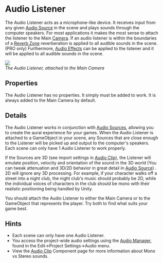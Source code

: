 Audio Listener
==============


The <span class=keyword>Audio Listener</span> acts as a microphone-like device. It receives input from any given [Audio Source](class-AudioSource.md) in the scene and plays sounds through the computer speakers. For most applications it makes the most sense to attach the listener to the Main [Camera](class-Camera.md). If an audio listener is within the boundaries of a [Reverb Zone](class-AudioReverbZone.md) reverberation is applied to all audible sounds in the scene. (PRO only) Furthermore, [Audio Effects](class-AudioEffect.md) can be applied to the listener and it will be applied to all audible sounds in the scene.   


![](http://docwiki.hq.unity3d.com/uploads/Main/audio_listener_inspector.png)  
_The Audio Listener, attached to the Main Camera_


Properties
----------


The Audio Listener has no properties.  It simply must be added to work.  It is always added to the Main Camera by default.


Details
-------


The Audio Listener works in conjunction with [Audio Sources](class-AudioSource.md), allowing you to create the aural experience for your games.  When the Audio Listener is attached to a <span class=keyword>GameObject</span> in your scene, any Sources that are close enough to the Listener will be picked up and output to the computer's speakers.  Each scene can only have 1 Audio Listener to work properly.

If the Sources are 3D (see import settings in [Audio Clip](class-AudioClip.md)), the Listener will emulate position, velocity and orientation of the sound in the 3D world (You can tweak attenuation and 3D/2D behavior in great detail in [Audio Source](class-AudioSource.md)) .  2D will ignore any 3D processing. For example, if your character walks off a street into a night club, the night club's music should probably be 2D, while the individual voices of characters in the club should be mono with their realistic positioning being handled by Unity.

You should attach the Audio Listener to either the Main Camera or to the GameObject that represents the player. Try both to find what suits your game best.

Hints
-----


* Each scene can only have one Audio Listener.
* You access the project-wide audio settings using the [Audio Manager](class-AudioManager.md), found in the <span class=menu>Edit->Project Settings->Audio</span> menu.
* View the [Audio Clip](class-AudioClip.md) Component page for more information about Mono vs Stereo sounds.

